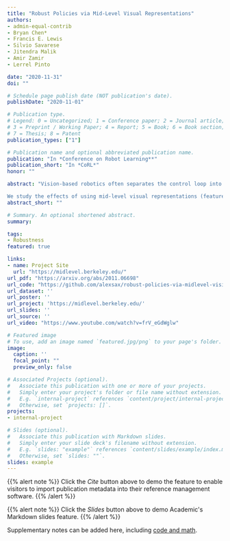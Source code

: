 ```yaml
---
title: "Robust Policies via Mid-Level Visual Representations"
authors:
- admin-equal-contrib
- Bryan Chen*
- Francis E. Lewis
- Silvio Savarese
- Jitendra Malik
- Amir Zamir
- Lerrel Pinto

date: "2020-11-31"
doi: ""

# Schedule page publish date (NOT publication's date).
publishDate: "2020-11-01"

# Publication type.
# Legend: 0 = Uncategorized; 1 = Conference paper; 2 = Journal article;
# 3 = Preprint / Working Paper; 4 = Report; 5 = Book; 6 = Book section;
# 7 = Thesis; 8 = Patent
publication_types: ["1"]

# Publication name and optional abbreviated publication name.
publication: "In *Conference on Robot Learning**"
publication_short: "In *CoRL*"
honor: ""

abstract: "Vision-based robotics often separates the control loop into one module for perception and a separate module for control. It is possible to train the whole system end-to-end (e.g. with deep RL), but doing it 'from scratch' comes with a high sample complexity cost and the final result is often brittle, failing unexpectedly if the test environment differs from that of training.

We study the effects of using mid-level visual representations (features learned asynchronously for traditional computer vision objectives), as a generic and easy-to-decode perceptual state in an end-to-end RL framework. Mid-level representations encode invariances about the world, and we show that they aid generalization, improve sample complexity, and lead to a higher final performance. Compared to other approaches for incorporating invariances, such as domain randomization, asynchronously trained mid-level representations scale better: both to harder problems and to larger domain shifts. In practice, this means that mid-level representations could be used to successfully train policies for tasks where domain randomization and learning-from-scratch failed. We report results on both manipulation and navigation tasks, and for navigation include zero-shot sim-to-real experiments on real robots."
abstract_short: ""

# Summary. An optional shortened abstract.
summary: 

tags:
- Robustness
featured: true

links:
- name: Project Site 
  url: "https://midlevel.berkeley.edu/"
url_pdf: "https://arxiv.org/abs/2011.06698"
url_code: "https://github.com/alexsax/robust-policies-via-midlevel-vision"
url_dataset: ''
url_poster: ''
url_project: 'https://midlevel.berkeley.edu/'
url_slides: ''
url_source: ''
url_video: "https://www.youtube.com/watch?v=frV_eGdWglw"

# Featured image
# To use, add an image named `featured.jpg/png` to your page's folder. 
image:
  caption: ''
  focal_point: ""
  preview_only: false

# Associated Projects (optional).
#   Associate this publication with one or more of your projects.
#   Simply enter your project's folder or file name without extension.
#   E.g. `internal-project` references `content/project/internal-project/index.md`.
#   Otherwise, set `projects: []`.
projects:
- internal-project

# Slides (optional).
#   Associate this publication with Markdown slides.
#   Simply enter your slide deck's filename without extension.
#   E.g. `slides: "example"` references `content/slides/example/index.md`.
#   Otherwise, set `slides: ""`.
slides: example
---
```


{{% alert note %}}
Click the *Cite* button above to demo the feature to enable visitors to import publication metadata into their reference management software.
{{% /alert %}}

{{% alert note %}}
Click the *Slides* button above to demo Academic's Markdown slides feature.
{{% /alert %}}

Supplementary notes can be added here, including [code and math](https://sourcethemes.com/academic/docs/writing-markdown-latex/).

